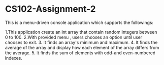 # CS102-Assignment-2
This is a menu-driven console application which supports the followings:

1.This application create an int array that contain random integers between 0 to 100.
2.With provided menu , users chooses an option until user chooses to exit.
3. It finds an array's minimum and maximum.
4. It finds the average of the array and display how each element of the array differs from the average.
5. It finds the sum of elements with odd-and even-numbered indexes.

